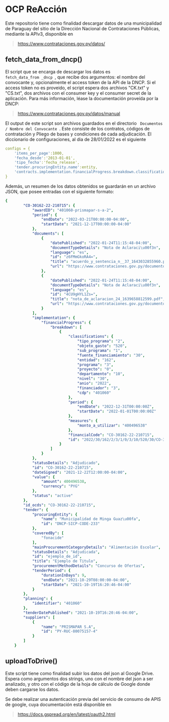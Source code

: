 # OCP ReAcción

Este repositorio tiene como finalidad descargar datos de una municipalidad de Paraguay del sitio de la
Dirección Nacional de Contrataciones Públicas, mediante la APIv3, disponible en 

> https://www.contrataciones.gov.py/datos/


## fetch_data_from_dncp()
El script que se encarga de descargar los datos es <code> fetch_data_from _dncp </code>, que recibe dos argumentos: el nombre del convocante y, opcionalmente el access token de la API de la DNCP. Si el access token no es proveido, el script espera dos archivos "CK.txt" y "CS.txt", dos archivos con el consumer key y el consumer secret de la aplicación. Para más información, léase la documentación proveída por la DNCP:

> https://www.contrataciones.gov.py/datos/manual

El output de este script son archivos guardados en el directorio <code> Documentos / Nombre del Convocante </code>. Este consiste de los contratos, códigos de contratación y Pliego de bases y condiciones de cada adjudicación. El diccionario de configuraciones, al dia de 28/01/2022 es el siguiente

```yaml
configs = { 
    'items_per_page':1000,
    'fecha_desde':'2013-01-01',
    'tipo_fecha':'fecha_release',
    'tender.procuringEntity.name':entity,
    'contracts.implementation.financialProgress.breakdown.classifications.financiador':3
}
```

Además, un resumen de los datos obtenidos se guardarán en un archivo JSON, que posee entradas con el siguiente formato:

```yaml
{
        "CO-30162-22-210715": {
            "awardID": "401060-prismapar-s-a-2",
            "period": {
                "endDate": "2022-03-21T00:00:00-04:00",
                "startDate": "2021-12-17T00:00:00-04:00"
            },
            "documents": [
                {
                    "datePublished": "2022-01-24T11:15:48-04:00",
                    "documentTypeDetails": "Nota de Aclaraci\u00f3n",
                    "language": "es",
                    "id": "z6FMmGkoRA4=",
                    "title": "acuerdo_y_sentencia_n__37_1643032855960.pdf",
                    "url": "https://www.contrataciones.gov.py/documentos/download/contrato/z6FMmGkoRA4%253D"
                },
                {
                    "datePublished": "2022-01-24T11:15:48-04:00",
                    "documentTypeDetails": "Nota de Aclaraci\u00f3n",
                    "language": "es",
                    "id": "4CU9gHYL1Zs=",
                    "title": "nota_de_aclaracion_24_1639658812599.pdf",
                    "url": "https://www.contrataciones.gov.py/documentos/download/contrato/4CU9gHYL1Zs%253D"
                }
            ],
            "implementation": {
                "financialProgress": {
                    "breakdown": [
                        {
                            "classifications": {
                                "tipo_programa": "2",
                                "objeto_gasto": "520",
                                "sub_programa": "1",
                                "fuente_financiamiento": "30",
                                "entidad": "162",
                                "programa": "3",
                                "proyecto": "0",
                                "departamento": "10",
                                "nivel": "30",
                                "anio": "2022",
                                "financiador": "3",
                                "cdp": "401060"
                            },
                            "period": {
                                "endDate": "2022-12-31T00:00:00Z",
                                "startDate": "2022-01-01T00:00:00Z"
                            },
                            "measures": {
                                "monto_a_utilizar": "400496538"
                            },
                            "financialCode": "CO-30162-22-210715",
                            "id": "2022/30/162/2/3/1/0/3/10/520/30/CO-30162-22-210715"
                        }
                    ]
                }
            },
            "statusDetails": "Adjudicado",
            "id": "CO-30162-22-210715",
            "dateSigned": "2021-12-22T12:00:00-04:00",
            "value": {
                "amount": 400496538,
                "currency": "PYG"
            },
            "status": "active"
        },
        "id_ocds": "CO-30162-22-210715",
        "tender": {
            "procuringEntity": {
                "name": "Municipalidad de Minga Guaz\u00fa",
                "id": "DNCP-SICP-CODE-233"
            },
            "coveredBy": [
                "fonacide"
            ],
            "mainProcurementCategoryDetails": "Alimentación Escolar",
            "statusDetails": "Adjudicada",
            "id": "ejemplo_de_id",
            "title": "Ejemplo de Titulo",
            "procurementMethodDetails": "Concurso de Ofertas",
            "tenderPeriod": {
                "durationInDays": 9,
                "endDate": "2021-10-29T08:00:00-04:00",
                "startDate": "2021-10-19T16:20:46-04:00"
            }
        },
        "planning": {
            "identifier": "401060"
        },
        "tenderDatePublished": "2021-10-19T16:20:46-04:00",
        "suppliers": [
            {
                "name": "PRISMAPAR S.A",
                "id": "PY-RUC-80075157-4"
            }
        ]
    }
```

## uploadToDrive()

Este script tiene como finalidad subir los datos del json al Google Drive. Espera como argumentos dos strings, uno con el nombre del json a ser analizado, y otro con el código de
la hoja de cálculo de Google donde deben cargarse los datos. 

Se debe realizar una autenticación previa del servicio de consumo de APIS de google, cuya documentación está disponible en 

> https://docs.gspread.org/en/latest/oauth2.html 
